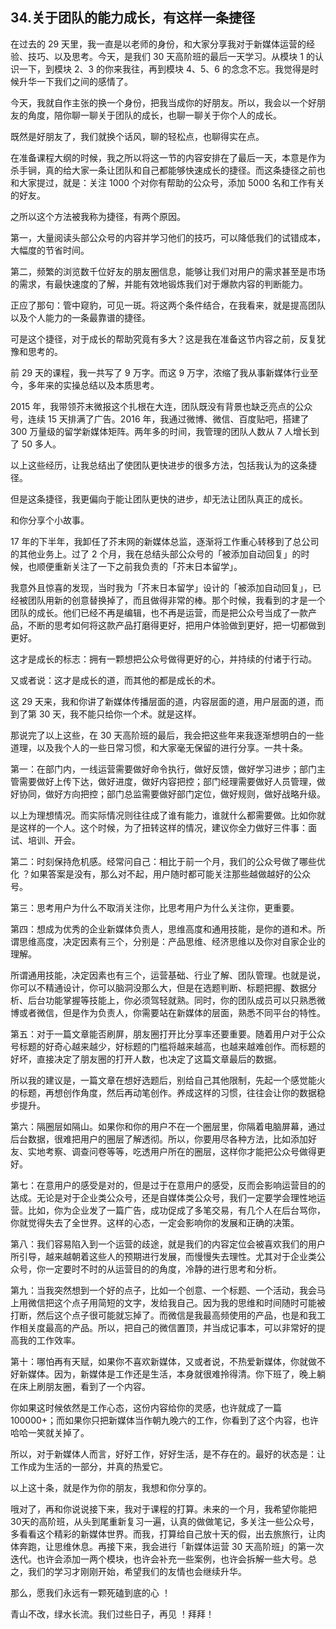 ## 34.关于团队的能力成长，有这样一条捷径
在过去的 29 天里，我一直是以老师的身份，和大家分享我对于新媒体运营的经验、技巧、以及思考。今天，是我们 30 天高阶班的最后一天学习。从模块 1 的认识一下，到模块 2、3 的你来我往，再到模块 4、5、6 的念念不忘。我觉得是时候升华一下我们之间的感情了。


今天，我就自作主张的换一个身份，把我当成你的好朋友。所以，我会以一个好朋友的角度，陪你聊一聊关于团队的成长，也聊一聊关于你个人的成长。


既然是好朋友了，我们就换个话风，聊的轻松点，也聊得实在点。


在准备课程大纲的时候，我之所以将这一节的内容安排在了最后一天，本意是作为杀手锏，真的给大家一条让团队和自己都能够快速成长的捷径。而这条捷径之前也和大家提过，就是：关注 1000 个对你有帮助的公众号，添加 5000 名和工作有关的好友。


之所以这个方法被我称为捷径，有两个原因。


第一，大量阅读头部公众号的内容并学习他们的技巧，可以降低我们的试错成本，大幅度的节省时间。


第二，频繁的浏览数千位好友的朋友圈信息，能够让我们对用户的需求甚至是市场的需求，有最快速度的了解，并能有效地锻炼我们对于爆款内容的判断能力。


正应了那句：管中窥豹，可见一斑。将这两个条件结合，在我看来，就是提高团队以及个人能力的一条最靠谱的捷径。


可是这个捷径，对于成长的帮助究竟有多大？这是我在准备这节内容之前，反复犹豫和思考的。


前 29 天的课程，我一共写了 9 万字。而这 9 万字，浓缩了我从事新媒体行业至今，多年来的实操总结以及本质思考。


2015 年，我带领芥末微报这个扎根在大连，团队既没有背景也缺乏亮点的公众号，连续 15 天排满了广告。2016 年，我通过微博、微信、百度贴吧，搭建了 300 万量级的留学新媒体矩阵。两年多的时间，我管理的团队人数从 7 人增长到了 50 多人。


以上这些经历，让我总结出了使团队更快进步的很多方法，包括我认为的这条捷径。


但是这条捷径，我更偏向于能让团队更快的进步，却无法让团队真正的成长。


和你分享个小故事。


17 年的下半年，我卸任了芥末网的新媒体总监，逐渐将工作重心转移到了总公司的其他业务上。过了 2 个月，我在总结头部公众号的「被添加自动回复」的时候，也顺便重新关注了一下之前我负责的「芥末日本留学」。


我意外且惊喜的发现，当时我为「芥末日本留学」设计的「被添加自动回复」，已经被团队用新的创意替换掉了，而且做得非常的棒。那个时候，我看到的才是一个团队的成长。他们已经不再是编辑，也不再是运营，而是把公众号当成了一款产品，不断的思考如何将这款产品打磨得更好，把用户体验做到更好，把一切都做到更好。


这才是成长的标志：拥有一颗想把公众号做得更好的心，并持续的付诸于行动。


又或者说：这才是成长的道，而其他的都是成长的术。


这 29 天来，我和你讲了新媒体传播层面的道，内容层面的道，用户层面的道，而到了第 30 天，我不能只给你一个术。就是这样。


那说完了以上这些，在 30 天高阶班的最后，我会把这些年来我逐渐想明白的一些道理，以及我个人的一些日常习惯，和大家毫无保留的进行分享。一共十条。


第一：在部门内，一线运营需要做好命令执行，做好反馈，做好学习进步；部门主管需要做好上传下达，做好进度，做好内容把控；部门经理需要做好人员管理，做好协同，做好方向把控；部门总监需要做好部门定位，做好规则，做好战略升级。


以上为理想情况。而实际情况则往往成了谁有能力，谁就什么都需要做。比如你就是这样的一个人。这个时候，为了扭转这样的情况，建议你全力做好三件事：面试、培训、开会。


第二：时刻保持危机感。经常问自己：相比于前一个月，我们的公众号做了哪些优化 ？如果答案是没有，那么对不起，用户随时都可能关注那些越做越好的公众号。


第三：思考用户为什么不取消关注你，比思考用户为什么关注你，更重要。


第四：想成为优秀的企业新媒体负责人，思维高度和通用技能，是你的道和术。所谓思维高度，决定因素有三个，分别是：产品思维、经济思维以及你对自家企业的理解。


所谓通用技能，决定因素也有三个，运营基础、行业了解、团队管理。也就是说，你可以不精通设计，你可以脑洞没那么大，但是在选题判断、标题把握、数据分析、后台功能掌握等技能上，你必须驾轻就熟。同时，你的团队成员可以只熟悉微博或者微信，但是作为负责人，你需要站在新媒体的层面，熟悉不同平台的特性。


第五：对于一篇文章能否刷屏，朋友圈打开比分享率还要重要。随着用户对于公众号标题的好奇心越来越少，好标题的门槛将越来越高，也越来越难创作。而标题的好坏，直接决定了朋友圈的打开人数，也决定了这篇文章最后的数据。


所以我的建议是，一篇文章在想好选题后，别给自己其他限制，先起一个感觉能火的标题，再想创作角度，然后再动笔创作。养成这样的习惯，往往会让你的数据稳步提升。


第六：隔圈层如隔山。如果你和你的用户不在一个圈层里，你隔着电脑屏幕，通过后台数据，很难把用户的圈层了解透彻。所以，你要用尽各种方法，比如添加好友、实地考察、调查问卷等等，吃透用户所在的圈层，这样你才能把公众号做得更好。


第七：在意用户的感受是对的，但是过于在意用户的感受，反而会影响运营目的的达成。无论是对于企业类公众号，还是自媒体类公众号，我们一定要学会理性地运营。比如，你为企业发了一篇广告，成功促成了多笔交易，有几个人在后台骂你，你就觉得失去了全世界。这样的心态，一定会影响你的发展和正确的决策。


第八：我们容易陷入到一个运营的歧途，就是我们的内容定位会被喜欢我们的用户所引导，越来越朝着这些人的预期进行发展，而慢慢失去理性。尤其对于企业类公众号，你一定要时不时的从运营目的的角度，冷静的进行思考和分析。


第九：当我突然想到一个好的点子，比如一个创意、一个标题、一个活动，我会马上用微信把这个点子用简短的文字，发给我自己。因为我的思维和时间随时可能被打断，然后这个点子很可能就忘掉了。而微信是我最高频使用的产品，也是和我工作相关度最高的产品。所以，把自己的微信置顶，并当成记事本，可以非常好的提高我的工作效率。


第十：哪怕再有天赋，如果你不喜欢新媒体，又或者说，不热爱新媒体，你就做不好新媒体。因为，新媒体是工作还是生活，本身就很难拎得清。你下班了，晚上躺在床上刷朋友圈，看到了一个内容。


你如果这时候依然是工作心态，这份内容给你的灵感，也许就成了一篇 100000+；而如果你只把新媒体当作朝九晚六的工作，你看到了这个内容，也许哈哈一笑就关掉了。


所以，对于新媒体人而言，好好工作，好好生活，是不存在的。最好的状态是：让工作成为生活的一部分，并真的热爱它。


以上这十条，就是作为你的朋友，我想和你分享的。


哦对了，再和你说说接下来，我对于课程的打算。未来的一个月，我希望你能把30天的高阶班，从头到尾重新复习一遍，认真的做做笔记，多关注一些公众号，多看看这个精彩的新媒体世界。而我，打算给自己放十天的假，出去旅旅行，让肉体奔跑，让思维休息。再接下来，我会进行「新媒体运营 30 天高阶班」的第一次迭代。也许会添加一两个模块，也许会补充一些案例，也许会拆解一些大号。总之，我们的学习才刚刚开始，希望我们的友情也会继续升华。


那么，愿我们永远有一颗死磕到底的心 ！


青山不改，绿水长流。我们过些日子，再见 ！拜拜！

